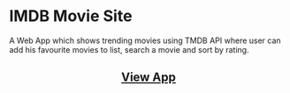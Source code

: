 # IMDB Movie Site

A Web App which shows trending movies using TMDB API where user can add his favourite movies to list, search a movie and sort by rating.

## <p align="center"> [View App](https://imdb-by-suraj.netlify.app/) </p>
